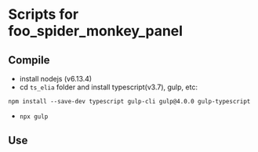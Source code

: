 # Scripts for foo_spider_monkey_panel

##  Compile

- install nodejs (v6.13.4)
- cd `ts_elia` folder and install typescript(v3.7), gulp, etc:
``` 
npm install --save-dev typescript gulp-cli gulp@4.0.0 gulp-typescript
```
- `npx gulp`

## Use

